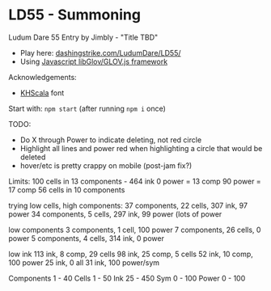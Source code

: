 LD55 - Summoning
============================

Ludum Dare 55 Entry by Jimbly - "Title TBD"

* Play here: [dashingstrike.com/LudumDare/LD55/](http://www.dashingstrike.com/LudumDare/LD55/)
* Using [Javascript libGlov/GLOV.js framework](https://github.com/Jimbly/glovjs)

Acknowledgements:
* [KHScala](https://www.dafont.com/khscala.font) font

Start with: `npm start` (after running `npm i` once)


TODO:
* Do X through Power to indicate deleting, not red circle
* Highlight all lines and power red when highlighting a circle that would be deleted
* hover/etc is pretty crappy on mobile (post-jam fix?)


Limits:
  100 cells in 13 components - 464 ink
    0 power = 13 comp
    90 power = 17 comp
  56 cells in 10 components

  trying low cells, high components:
    37 components, 22 cells, 307 ink, 97 power
    34 components, 5 cells, 297 ink, 99 power (lots of power

  low components
    3 components, 1 cell, 100 power
    7 components, 26 cells, 0 power
    5 components, 4 cells, 314 ink, 0 power

  low ink
    113 ink, 8 comp, 29 cells
    98 ink, 25 comp, 5 cells
    52 ink, 10 comp, 100 power
    25 ink, 0 all
    31 ink, 100 power/sym

  Components 1 - 40
  Cells      1 - 50
  Ink        25 - 450
  Sym        0 - 100
  Power      0 - 100
